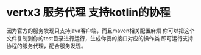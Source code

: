 # vertx3 服务代理 支持kotlin的协程

因为官方的服务发现只支持java客户端，而且maven相关配置麻烦
你可以把这个文件复制到你的test目录进行运行，生成你要的接口对应的操作类
即可运行支持协程的服务代理，配合服务发现。
